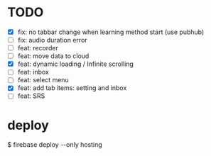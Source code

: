 # TODO

* [X] fix: no tabbar change when learning method start (use pubhub)
* [ ] fix: audio duration error
* [ ] feat: recorder
* [ ] feat: move data to cloud
* [X] feat: dynamic loading / Infinite scrolling
* [ ] feat: inbox
* [ ] feat: select menu
* [X] feat: add tab items: setting  and inbox
* [ ] feat: SRS

# deploy

$ firebase deploy --only hosting

